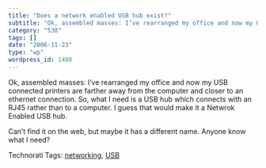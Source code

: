 ```yaml
---
title: "Does a network enabled USB hub exist?"
subtitle: "Ok, assembled masses: I’ve rearranged my office and now my USB connected printers are farther away f..."
category: "538"
tags: []
date: "2006-11-23"
type: "wp"
wordpress_id: 1400
---
```

Ok, assembled masses: I’ve rearranged my office and now my USB connected printers are farther away from the computer and closer to an ethernet connection.
So, what I need is a USB hub which connects with an RJ45 rather than to a computer. I guess that would make it a Netwrok Enabled USB hub. 

Can’t find it on the web, but maybe it has a different name. Anyone know what I need?

Technorati Tags: [networking](http://www.technorati.com/tag/networking), [USB](http://www.technorati.com/tag/USB)